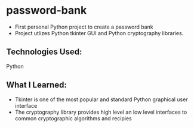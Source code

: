 # password-bank
* First personal Python project to create a password bank 
* Project utlizes Python tkinter GUI and Python cryptography libraries.

## Technologies Used:
Python

## What I Learned:
* Tkinter is one of the most popular and standard Python graphical user interface
* The cryptography library provides high level an low level interfaces to common cryptographic algorithms and recipies





